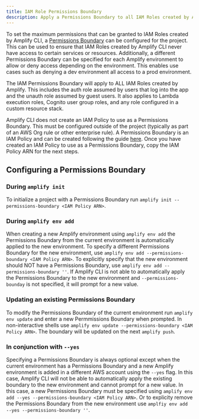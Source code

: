 ```yaml
---
title: IAM Role Permissions Boundary
description: Apply a Permissions Boundary to all IAM Roles created by Amplify CLI.
---
```


To set the maximum permissions that can be granted to IAM Roles created by Amplify CLI, a [Permissions Boundary](https://docs.aws.amazon.com/IAM/latest/UserGuide/access_policies_boundaries.html) can be configured for the project. This can be used to ensure that IAM Roles created by Amplify CLI never have access to certain services or resources. Additionally, a different Permissions Boundary can be specified for each Amplify environment to allow or deny access depending on the environment. This enables use cases such as denying a dev environment all access to a prod environment.

The IAM Permissions Boundary will apply to ALL IAM Roles created by Amplify. This includes the auth role assumed by users that log into the app and the unauth role assumed by guest users. It also applies to Lambda execution roles, Cognito user group roles, and any role configured in a custom resource stack.

Amplify CLI does not create an IAM Policy to use as a Permissions Boundary. This must be configured outside of the project (typically as part of an AWS Org rule or other enterprise rule). A Permissions Boundary is an IAM Policy and can be created following the guide [here](https://docs.aws.amazon.com/IAM/latest/UserGuide/access_policies_create-console.html). Once you have created an IAM Policy to use as a Permissions Boundary, copy the IAM Policy ARN for the next steps.

## Configuring a Permissions Boundary

### During `amplify init`
To initialize a project with a Permissions Boundary run `amplify init --permissions-boundary <IAM Policy ARN>`.

### During `amplify env add`
When creating a new Amplify environment using `amplify env add` the Permissions Boundary from the current environment is automatically applied to the new environment. To specify a different Permissions Boundary for the new environment, use `amplify env add --permissions-boundary <IAM Policy ARN>`. To explicitly specify that the new environment should NOT have a Permissions Boundary, use `amplify env add --permissions-boundary ''`. If Amplify CLI is not able to automatically apply the Permissions Boundary to the new environment and `--permissions-bounday` is not specified, it will prompt for a new value.

### Updating an existing Permissions Boundary
To modify the Permissions Boundary of the current environment run `amplify env update` and enter a new Permmissions Boundary when prompted. In non-interactive shells use `amplify env update --permissions-boundary <IAM Policy ARN>`.
The boundary will be updated on the next `amplify push`.

### In conjunction with `--yes`
Specifying a Permissions Boundary is always optional except when the current environment has a Permissions Boundary and a new Amplify environment is added in a different AWS account using the `--yes` flag. In this case, Amplify CLI will not be able to automatically apply the existing boundary to the new environment and cannot prompt for a new value. In this case, a new Permissions Boundary must be specified using `amplify env add --yes --permissions-boundary <IAM Policy ARN>`. Or to explicity remove the Permissions Boundary from the new environment use `amplfiy env add --yes --permissions-boundary ''`.
